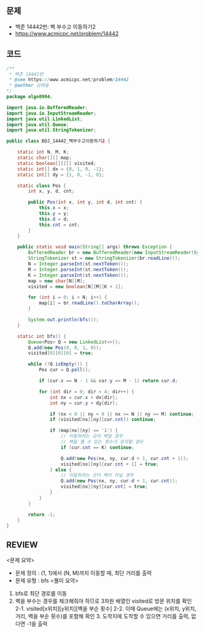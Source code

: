 ## 문제

- 백준 14442번: 벽 부수고 이동하기2
- https://www.acmicpc.net/problem/14442

## 코드

```java
/**
 * 백준 14442번
 * @see https://www.acmicpc.net/problem/14442
 * @author 김예슬
*/
package algo0904;

import java.io.BufferedReader;
import java.io.InputStreamReader;
import java.util.LinkedList;
import java.util.Queue;
import java.util.StringTokenizer;

public class BOJ_14442_벽부수고이동하기2 {

	static int N, M, K;
	static char[][] map;
	static boolean[][][] visited;
	static int[] dx = {0, 1, 0, -1};
	static int[] dy = {1, 0, -1, 0};

	static class Pos {
		int x, y, d, cnt;

		public Pos(int x, int y, int d, int cnt) {
			this.x = x;
			this.y = y;
			this.d = d;
			this.cnt = cnt;
		}
	}

	public static void main(String[] args) throws Exception {
		BufferedReader br = new BufferedReader(new InputStreamReader(System.in));
		StringTokenizer st = new StringTokenizer(br.readLine());
		N = Integer.parseInt(st.nextToken());
		M = Integer.parseInt(st.nextToken());
		K = Integer.parseInt(st.nextToken());
		map = new char[N][M];
		visited = new boolean[N][M][K + 1];

		for (int i = 0; i < N; i++) {
			map[i] = br.readLine().toCharArray();
		}

		System.out.println(bfs());
	}

	static int bfs() {
		Queue<Pos> Q = new LinkedList<>();
		Q.add(new Pos(0, 0, 1, 0));
		visited[0][0][0] = true;

		while (!Q.isEmpty()) {
			Pos cur = Q.poll();

			if (cur.x == N - 1 && cur.y == M - 1) return cur.d;

			for (int dir = 0; dir < 4; dir++) {
				int nx = cur.x + dx[dir];
				int ny = cur.y + dy[dir];

				if (nx < 0 || ny < 0 || nx >= N || ny >= M) continue;
				if (visited[nx][ny][cur.cnt]) continue;

				if (map[nx][ny] == '1') {
					// 이동하려는 곳이 벽일 경우
					// 벽을 꺨 수 있는 횟수가 모자랄 경우
					if (cur.cnt == K) continue;

					Q.add(new Pos(nx, ny, cur.d + 1, cur.cnt + 1));
					visited[nx][ny][cur.cnt + 1] = true;
				} else {
					// 이동하려는 곳이 벽이 아닐 경우
					Q.add(new Pos(nx, ny, cur.d + 1, cur.cnt));
					visited[nx][ny][cur.cnt] = true;
				}
			}
		}

		return -1;
	}
}
```

## REVIEW

<문제 요약>

- 문제 정의 : (1, 1)에서 (N, M)까지 이동할 때, 최단 거리를 출력
- 문제 유형 : bfs
  <풀이 요약>

1.  bfs로 최단 경로를 이동
2.  벽을 부수는 경우를 체크해줘야 하므로 3차원 배열인 visited로 방문 위치를 확인
    2-1. visited[x위치][y위치][벽을 부순 횟수]
    2-2. 이때 Queue에는 (x위치, y위치, 거리, 벽을 부순 횟수)를 포함해 확인 3. 도착지에 도착할 수 있으면 거리를 출력, 없다면 -1을 출력
